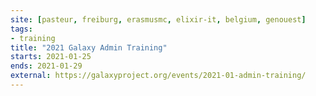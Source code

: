 ```yaml
---
site: [pasteur, freiburg, erasmusmc, elixir-it, belgium, genouest]
tags:
- training
title: "2021 Galaxy Admin Training"
starts: 2021-01-25
ends: 2021-01-29
external: https://galaxyproject.org/events/2021-01-admin-training/
---
```

